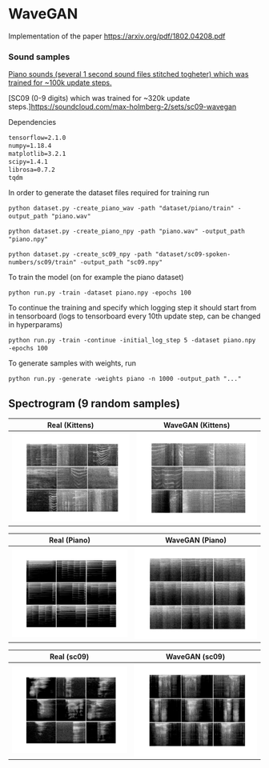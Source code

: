 # WaveGAN
Implementation of the paper https://arxiv.org/pdf/1802.04208.pdf


### Sound samples 
[Piano sounds (several 1 second sound files stitched togheter) which was trained for ~100k update steps.](https://soundcloud.com/max-holmberg-2/generated-piano-with-wavegan/s-e8zHof7Ejbs)

[SC09 (0-9 digits) which was trained for ~320k update steps.]https://soundcloud.com/max-holmberg-2/sets/sc09-wavegan

Dependencies
```
tensorflow=2.1.0
numpy=1.18.4
matplotlib=3.2.1
scipy=1.4.1
librosa=0.7.2
tqdm
```


In order to generate the dataset files required for training run
```
python dataset.py -create_piano_wav -path "dataset/piano/train" -output_path "piano.wav"
```
```
python dataset.py -create_piano_npy -path "piano.wav" -output_path "piano.npy"
```
```
python dataset.py -create_sc09_npy -path "dataset/sc09-spoken-numbers/sc09/train" -output_path "sc09.npy"
```

To train the model (on for example the piano dataset)

```
python run.py -train -dataset piano.npy -epochs 100
```

To continue the training and specify which logging step it should start from in tensorboard (logs to tensorboard every 10th update step, can be changed in hyperparams)
```
python run.py -train -continue -initial_log_step 5 -dataset piano.npy -epochs 100
```

To generate samples with weights, run
```
python run.py -generate -weights piano -n 1000 -output_path "..."
```

## Spectrogram (9 random samples)
Real (Kittens)             |  WaveGAN (Kittens)
:-------------------------:|:-------------------------:
![](spectrogram/kittens_random_spectrogram.png)   |  ![](spectrogram/kittens_gen_random_spectrogram.png)

Real (Piano)             |  WaveGAN (Piano)
:-------------------------:|:-------------------------:
![](spectrogram/piano_random_spectrogram.png)   |  ![](spectrogram/piano_gen_random_spectrogram.png)

Real (sc09)             |  WaveGAN (sc09)
:-------------------------:|:-------------------------:
![](spectrogram/sc09_random_spectrogram.png)   |  ![](spectrogram/sc09_gen_random_spectrogram.png)
